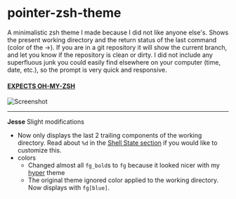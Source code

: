 # pointer-zsh-theme

A minimalistic zsh theme I made because I did not like anyone else's. Shows the
present working directory and the return status of the last command (color of the 
->). If you are in a git repository it will show the current branch, and let you 
know if the repository is clean or dirty. I did not include any superfluous junk 
you could easily find elsewhere on your computer (time, date, etc.), so the prompt 
is very quick and responsive.


#### [EXPECTS OH-MY-ZSH](https://github.com/robbyrussell/oh-my-zsh)


![Screenshot](pointerTheme.png)

---
**Jesse**
Slight modifications
- Now only displays the last 2 trailing components of the working directory. Read about `%d` in the [Shell State section](http://zsh.sourceforge.net/Doc/Release/Prompt-Expansion.html) if you would like to customize this.
- colors
    - Changed almost all `fg_bold`s to `fg` because it looked nicer with my [hyper](https://github.com/zeit/hyper) theme
    - The original theme ignored color applied to the working directory. Now displays with `fg[blue]`.
